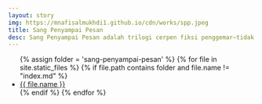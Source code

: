 ```yaml
---
layout: story
img: https://mnafisalmukhdi1.github.io/cdn/works/spp.jpeg
title: Sang Penyampai Pesan
desc: Sang Penyampai Pesan adalah trilogi cerpen fiksi penggemar–tidak termasuk prolog–untuk seseorang yang seharusnya muncul di dunia maya.
---
```

<ul>
{% assign folder = 'sang-penyampai-pesan' %}
{% for file in site.static_files %}
{% if file.path contains folder and file.name != "index.md" %} 
<li><a href="{{ file.url }}">{{ file.name }}</a></li>
{% endif %}
{% endfor %}
</ul>
